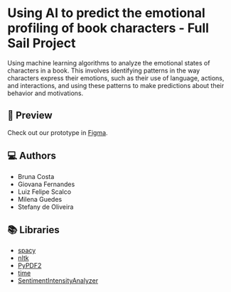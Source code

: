 # Using AI to predict the emotional profiling of book characters - Full Sail Project

Using machine learning algorithms to analyze the emotional states of characters in a book. This involves identifying patterns in the way characters express their emotions, such as their use of language, actions, and interactions, and using these patterns to make predictions about their behavior and motivations.

## 👀 Preview
Check out our prototype in [Figma](https://www.figma.com/file/TJrZereH2ffFOsGvigQMeZ/books_ai?node-id=0%3A1&t=qRISDqZTN8RvmMQT-1).

## 💻 Authors

- Bruna Costa
- Giovana Fernandes
- Luiz Felipe Scalco
- Milena Guedes
- Stefany de Oliveira


## 📚 Libraries

 - [spacy](https://spacy.io/)
 - [nltk](https://www.nltk.org/)
 - [PyPDF2](https://pypi.org/project/PyPDF2/)
 - [time](https://docs.python.org/3/library/time.html)
 - [SentimentIntensityAnalyzer](https://www.nltk.org/howto/sentiment.html)
